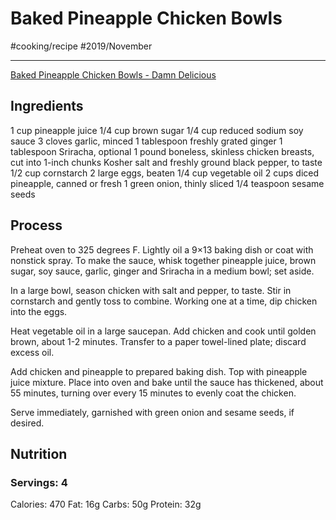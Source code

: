# Baked Pineapple Chicken Bowls
#cooking/recipe #2019/November
- - - -
[Baked Pineapple Chicken Bowls - Damn Delicious](https://damndelicious.net/2016/08/01/baked-pineapple-chicken-bowls/)

## Ingredients
1 cup pineapple juice
1/4 cup brown sugar
1/4 cup reduced sodium soy sauce
3 cloves garlic, minced
1 tablespoon freshly grated ginger
1 tablespoon Sriracha, optional
1 pound boneless, skinless chicken breasts, cut into 1-inch chunks
Kosher salt and freshly ground black pepper, to taste
1/2 cup cornstarch
2 large eggs, beaten
1/4 cup vegetable oil
2 cups diced pineapple, canned or fresh
1 green onion, thinly sliced
1/4 teaspoon sesame seeds

## Process
Preheat oven to 325 degrees F. Lightly oil a 9×13 baking dish or coat with nonstick spray.
To make the sauce, whisk together pineapple juice, brown sugar, soy sauce, garlic, ginger and Sriracha in a medium bowl; set aside.

In a large bowl, season chicken with salt and pepper, to taste. Stir in cornstarch and gently toss to combine. Working one at a time, dip chicken into the eggs.

Heat vegetable oil in a large saucepan. Add chicken and cook until golden brown, about 1-2 minutes. Transfer to a paper towel-lined plate; discard excess oil.

Add chicken and pineapple to prepared baking dish. Top with pineapple juice mixture.
Place into oven and bake until the sauce has thickened, about 55 minutes, turning over every 15 minutes to evenly coat the chicken.

Serve immediately, garnished with green onion and sesame seeds, if desired.

## Nutrition
### Servings: 4
Calories: 470
Fat: 16g
Carbs: 50g
Protein: 32g